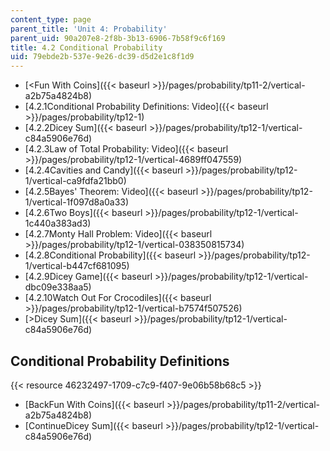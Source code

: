```yaml
---
content_type: page
parent_title: 'Unit 4: Probability'
parent_uid: 90a207e8-2f8b-3b13-6906-7b58f9c6f169
title: 4.2 Conditional Probability
uid: 79ebde2b-537e-9e26-dc39-d5d2e1c8f1d9
---
```


*   [\<Fun With Coins]({{< baseurl >}}/pages/probability/tp11-2/vertical-a2b75a4824b8)
*   [4.2.1Conditional Probability Definitions: Video]({{< baseurl >}}/pages/probability/tp12-1)
*   [4.2.2Dicey Sum]({{< baseurl >}}/pages/probability/tp12-1/vertical-c84a5906e76d)
*   [4.2.3Law of Total Probability: Video]({{< baseurl >}}/pages/probability/tp12-1/vertical-4689ff047559)
*   [4.2.4Cavities and Candy]({{< baseurl >}}/pages/probability/tp12-1/vertical-ca9fdfa21bb0)
*   [4.2.5Bayes' Theorem: Video]({{< baseurl >}}/pages/probability/tp12-1/vertical-1f097d8a0a33)
*   [4.2.6Two Boys]({{< baseurl >}}/pages/probability/tp12-1/vertical-1c440a383ad3)
*   [4.2.7Monty Hall Problem: Video]({{< baseurl >}}/pages/probability/tp12-1/vertical-038350815734)
*   [4.2.8Conditional Probability]({{< baseurl >}}/pages/probability/tp12-1/vertical-b447cf681095)
*   [4.2.9Dicey Game]({{< baseurl >}}/pages/probability/tp12-1/vertical-dbc09e338aa5)
*   [4.2.10Watch Out For Crocodiles]({{< baseurl >}}/pages/probability/tp12-1/vertical-b7574f507526)
*   [\>Dicey Sum]({{< baseurl >}}/pages/probability/tp12-1/vertical-c84a5906e76d)

Conditional Probability Definitions
-----------------------------------

{{< resource 46232497-1709-c7c9-f407-9e06b58b68c5 >}}

*   [BackFun With Coins]({{< baseurl >}}/pages/probability/tp11-2/vertical-a2b75a4824b8)
*   [ContinueDicey Sum]({{< baseurl >}}/pages/probability/tp12-1/vertical-c84a5906e76d)